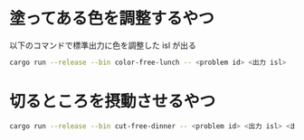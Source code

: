 # 塗ってある色を調整するやつ

以下のコマンドで標準出力に色を調整した isl が出る

```sh
cargo run --release --bin color-free-lunch -- <problem id> <出力 isl>
```

# 切るところを摂動させるやつ
```sh
cargo run --release --bin cut-free-dinner -- <problem id> <出力 isl> <出力先ディレクトリ>